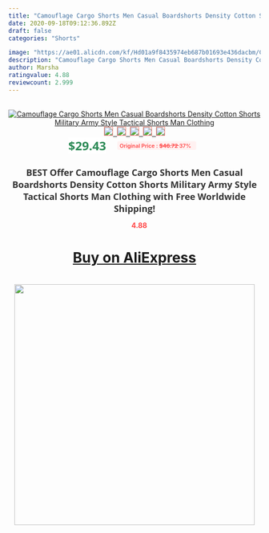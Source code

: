 ```yaml
---
title: "Camouflage Cargo Shorts Men Casual Boardshorts Density Cotton Shorts Military Army Style Tactical Shorts Man Clothing"
date: 2020-09-18T09:12:36.892Z
draft: false
categories: "Shorts"

image: "https://ae01.alicdn.com/kf/Hd01a9f8435974eb687b01693e436dacbm/Camouflage-Cargo-Shorts-Men-Casual-Boardshorts-Density-Cotton-Shorts-Military-Army-Style-Tactical-Shorts-Man-Clothing.jpg"
description: "Camouflage Cargo Shorts Men Casual Boardshorts Density Cotton Shorts Military Army Style Tactical Shorts Man Clothing"
author: Marsha
ratingvalue: 4.88
reviewcount: 2.999
---
```

<br>
<div style="text-align: center;">
<a href="https://s.click.aliexpress.com/e/_AkGosV" target="_blank" rel="nofollow noopener noreferrer"><img alt="Camouflage Cargo Shorts Men Casual Boardshorts Density Cotton Shorts Military Army Style Tactical Shorts Man Clothing" class="magnifier-image" src="https://ae01.alicdn.com/kf/Hd01a9f8435974eb687b01693e436dacbm/Camouflage-Cargo-Shorts-Men-Casual-Boardshorts-Density-Cotton-Shorts-Military-Army-Style-Tactical-Shorts-Man-Clothing.jpg_640x640.jpg">
<br>
<img style="border:1px solid salmon" src="https://ae01.alicdn.com/kf/Hd01a9f8435974eb687b01693e436dacbm/Camouflage-Cargo-Shorts-Men-Casual-Boardshorts-Density-Cotton-Shorts-Military-Army-Style-Tactical-Shorts-Man-Clothing.jpg_120x120.jpg">&nbsp;&nbsp;<img style="border:1px solid salmon" src="https://ae01.alicdn.com/kf/Hb82e125a9a594de09e537f694546a984H/Camouflage-Cargo-Shorts-Men-Casual-Boardshorts-Density-Cotton-Shorts-Military-Army-Style-Tactical-Shorts-Man-Clothing.jpg_120x120.jpg">&nbsp;&nbsp;<img style="border:1px solid salmon" src="https://ae01.alicdn.com/kf/H68a5e22550be48e2b44c85a5593eceeeD/Camouflage-Cargo-Shorts-Men-Casual-Boardshorts-Density-Cotton-Shorts-Military-Army-Style-Tactical-Shorts-Man-Clothing.jpg_120x120.jpg">&nbsp;&nbsp;<img style="border:1px solid salmon" src="https://ae01.alicdn.com/kf/Haaf5606add4145dfb864d635acc01535L/Camouflage-Cargo-Shorts-Men-Casual-Boardshorts-Density-Cotton-Shorts-Military-Army-Style-Tactical-Shorts-Man-Clothing.jpg_120x120.jpg">&nbsp;&nbsp;<img style="border:1px solid salmon" src="https://ae01.alicdn.com/kf/H8b03163195314c27aa0cafe91bf98f6bE/Camouflage-Cargo-Shorts-Men-Casual-Boardshorts-Density-Cotton-Shorts-Military-Army-Style-Tactical-Shorts-Man-Clothing.jpg_120x120.jpg"></a></div><br0>
<div style="text-align: center;"><span style="background-color: white; border: 0px; box-sizing: border-box; color: seagreen; display: inline-block; font-family: &quot;open sans&quot; , &quot;arial&quot; , &quot;helvetica&quot; , sans-serif , &quot;heiti&quot;; font-size: 24px; font-stretch: inherit; font-weight: 700; line-height: inherit; margin: 0px 10px 0px 0px; padding: 0px; vertical-align: middle;">$29.43 </span>
<span style="background: rgb(255 , 241 , 241); border-radius: 3px; border: 0px; box-sizing: border-box; color: #ff4747; display: inline-block; font-family: inherit; font-size: 12px; font-stretch: inherit; font-style: inherit; font-variant: inherit; font-weight: 600; line-height: inherit; margin: 0px; padding: 2px 5px; transform: scale(0.9); vertical-align: middle;">Original Price : <b style="text-decoration: line-through;">$46.72 </b> 37%&nbsp;&nbsp;</span></div>
<h1 style="color: #333333; display: inline-block; font-family: &quot;open sans&quot; , &quot;arial&quot; , &quot;helvetica&quot; , sans-serif , &quot;heiti&quot;; font-size: 18px; font-stretch: inherit; font-weight: 700; text-align: center;">BEST Offer Camouflage Cargo Shorts Men Casual Boardshorts Density Cotton Shorts Military Army Style Tactical Shorts Man Clothing with Free Worldwide Shipping!</h1>
<div style="color: #ff4747; text-align: center;">
<img src="https://4.bp.blogspot.com/-M0ZcTcb-5uY/XleCXlxnR4I/AAAAAAAAAEc/OrjgMkXV1oMQFaCRZj5HQwOCBcu3w1FegCPcBGAYYCw/s1600/star.png" style="height: 15px;">&nbsp;<b>4.88</b></div>
<div class="button_cont" align="center"><a class="buynow_a" href="https://s.click.aliexpress.com/e/_AkGosV" target="_blank" rel="nofollow noopener noreferrer"><H1>Buy on AliExpress</H1></a></div><br>
<div class="separator" style="clear: both; text-align: center;">
<img src="https://lh3.googleusercontent.com/-pTy5HemUv9M/XlePHvY0dAI/AAAAAAAAAE4/0nX5iRUoIWY8eMW9Dpxeirr157OZliDIgCLcBGAsYHQ/s1600/badge.gif" width="480">
</div>
